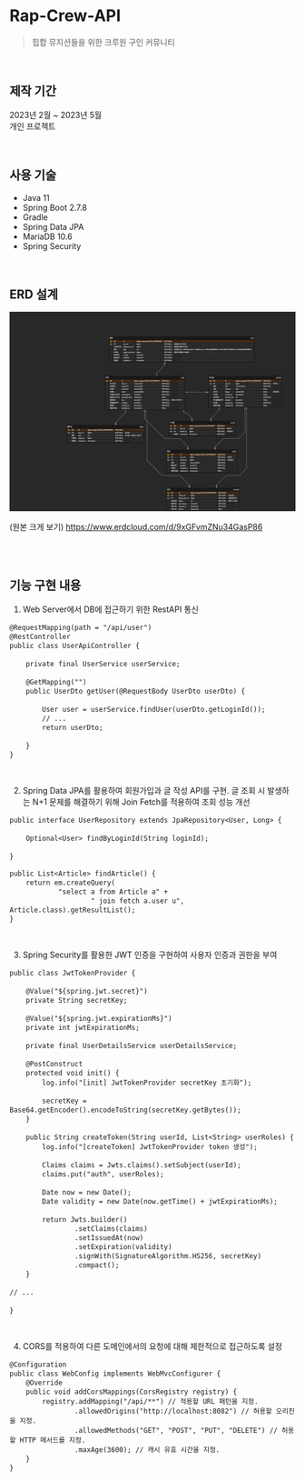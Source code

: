 # Rap-Crew-API
>힙합 뮤지션들을 위한 크루원 구인 커뮤니티

<br>

## 제작 기간
2023년 2월 ~ 2023년 5월 <br>
개인 프로젝트

<br>

## 사용 기술
  - Java 11
  - Spring Boot 2.7.8
  - Gradle
  - Spring Data JPA
  - MariaDB 10.6
  - Spring Security


<br>

## ERD 설계

<img src="./src/main/resources/static/rap-crew erd.png">

(원본 크게 보기)
https://www.erdcloud.com/d/9xGFvmZNu34GasP86


<br><br>

## 기능 구현 내용
1. Web Server에서 DB에 접근하기 위한 RestAPI 통신
```
@RequestMapping(path = "/api/user")
@RestController
public class UserApiController {

    private final UserService userService;

    @GetMapping("")
    public UserDto getUser(@RequestBody UserDto userDto) {

        User user = userService.findUser(userDto.getLoginId());
        // ...
        return userDto;

    }
}
```
<br>
   
2. Spring Data JPA를 활용하여 회원가입과 글 작성 API를 구현. 글 조회 시 발생하는 N+1 문제를 해결하기 위해 Join Fetch를 적용하여 조회 성능 개선

```
public interface UserRepository extends JpaRepository<User, Long> {

    Optional<User> findByLoginId(String loginId);

}
```

```
public List<Article> findArticle() {
    return em.createQuery(
            "select a from Article a" +
                    " join fetch a.user u", Article.class).getResultList();
}
```
<br>

3. Spring Security를 활용한 JWT 인증을 구현하여 사용자 인증과 권한을 부여

```
public class JwtTokenProvider {

    @Value("${spring.jwt.secret}")
    private String secretKey;

    @Value("${spring.jwt.expirationMs}")
    private int jwtExpirationMs;

    private final UserDetailsService userDetailsService;

    @PostConstruct
    protected void init() {
        log.info("[init] JwtTokenProvider secretKey 초기화");

        secretKey = Base64.getEncoder().encodeToString(secretKey.getBytes());
    }

    public String createToken(String userId, List<String> userRoles) {
        log.info("[createToken] JwtTokenProvider token 생성");

        Claims claims = Jwts.claims().setSubject(userId);
        claims.put("auth", userRoles);

        Date now = new Date();
        Date validity = new Date(now.getTime() + jwtExpirationMs);

        return Jwts.builder()
                .setClaims(claims)
                .setIssuedAt(now)
                .setExpiration(validity)
                .signWith(SignatureAlgorithm.HS256, secretKey)
                .compact();
    }

// ...

}
```
<br>
   
4. CORS를 적용하여 다른 도메인에서의 요청에 대해 제한적으로 접근하도록 설정
```
@Configuration
public class WebConfig implements WebMvcConfigurer {
    @Override
    public void addCorsMappings(CorsRegistry registry) {
        registry.addMapping("/api/**") // 적용할 URL 패턴을 지정.
                .allowedOrigins("http://localhost:8082") // 허용할 오리진을 지정.
                .allowedMethods("GET", "POST", "PUT", "DELETE") // 허용할 HTTP 메서드를 지정.
                .maxAge(3600); // 캐시 유효 시간을 지정.
    }
}
```

